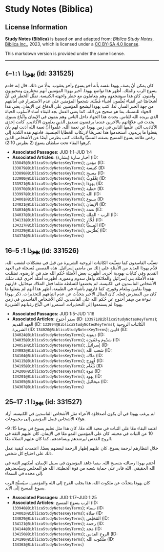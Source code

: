 # Study Notes (Biblica)

## License Information

**Study Notes (Biblica)** is based on and adapted from: _Biblica Study Notes_, [Biblica Inc.](https://www.biblica.com/), 2023, which is licensed under a [CC BY-SA 4.0 license](https://creativecommons.org/licenses/by-sa/4.0/legalcode.en).

This markdown version is provided under the same license.



--------------------------------

## يهوذا ١:١–٤ (id: 331525)

كان يمكن أنْ يصف يهوذا نفسه بأنه أخو يسوع وأخو يعقوب. بدلًا من ذلك، قال إنه خادم يسوع الرب والملك. أظهر هذا تواضع يهوذا. أخبر يهوذا المؤمنين أنهم مختارون ومحبوبون وآمنون. كان هذا سيشجعهم وهم يتعاملون مع خطر واجهته الكنيسة. تمثَّل الخطر في أنَّ أشخاصًا غير أتقياء يُعلِّمون أشياء مُضِّلة. شجعوا المؤمنين على عدم الاستمرار في أمانتهم من جهة الخبر السار. لذا، كتب يهوذا ليشجع المؤمنين على الدفاع عن الإيمان. يعني هذا الجهاد للتمسك بما هو صحيح عن الله، كما يعني العمل بجد للبقاء أمناء لأسلوب الحياة الذي يريده الله للناس. يحدث هذا الجهاد داخل الناس وهم ينمون في الإيمان واتِّباع يسوع. يحدث في علاقاتهم بالآخرين عندما يرفضون تصديق الذين يعلمون الأكاذيب. كانت إحدى الأكاذيب التي علَّمها الناس في زمن يهوذا عن نعمة الله. علَّموا أنَّ نعمة الله أذنت لهم بأن يفعلوا ما يريدون. استخدموا هذا تصريحًا لارتكاب الخطايا الجنسية. قادتهم هذه الكذبة إلى رفض طاعة يسوع المسيح بصفته المسيَّا والملك. كتب بطرس أيضًا عن الأشخاص الذين كرهوا البقاء تحت سلطان يسوع (2 بطرس 2:10\).

* **Associated Passages:** JUD 1:1–JUD 1:4
* **Associated Articles:** أخبار سارة (بشارة) (ID: `133845@BiblicaStudyNotesKeyTerms`); مؤمن (ID: `133879@BiblicaStudyNotesKeyTerms`); كنيسة (ID: `133898@BiblicaStudyNotesKeyTerms`); مسيح (ID: `133900@BiblicaStudyNotesKeyTerms`); يَعْقُوبُ (ID: `133921@BiblicaStudyNotesKeyTerms`); يهوذا (ID: `133970@BiblicaStudyNotesKeyTerms`); خطية (ID: `133997@BiblicaStudyNotesKeyTerms`); الله (ID: `134001@BiblicaStudyNotesKeyTerms`); يسوع (ID: `134021@BiblicaStudyNotesKeyTerms`); الإيمان (ID: `134034@BiblicaStudyNotesKeyTerms`); نعمة (ID: `134037@BiblicaStudyNotesKeyTerms`); الرب - الملك (ID: `134131@BiblicaStudyNotesKeyTerms`); فُجَّارِ (ID: `134327@BiblicaStudyNotesKeyTerms`); المسيّا (ID: `134329@BiblicaStudyNotesKeyTerms`); بُطْرُس (ID: `134374@BiblicaStudyNotesKeyTerms`)

## يهوذا 1: 5–16 (id: 331526)

تسبَّب الفاسدون كما تسبَّبت الكائنات الروحية الشريرة من قبل في مشكلات لشعب الله. قدَّم يهوذا العديد من الأمثلة على ذلك من ماضي إسرائيل. هذه القصص مُسجلة في العهد القديم وفي كتابات يهودية أخرى. أظهرت بعض الأمثلة حُكم الله ضد مَن عارضوه. تضمَّنت هذه الأمثلة بني إسرائيل والملائكة وأهل سدوم وعموره. أظهرت أمثلة أخرى كيف سَلَك الأشخاص الفاسدون في الكنيسة. لم يخضعوا للسلطة مثلما فعل الملاك ميخائيل. قارنهم يهوذا بقايين وبلعام وقورح، كما قارنهم بأشياء في الطبيعة. أظهر هذا أنهم لم يفعلوا ما كان من المفترض فعله. كان المثال الأخير يتحدَّث عن عدم انتباههم للتحذيرات. ذكر يهوذا نبوءة من سِفر أخنوخ عن حُكم الله على الفاسدين. لكن الأشخاص الفاسدين في زمن يهوذا لم يستمعوا إلى التحذيرات. استمروا في اتِّباع رغباتهم الشريرة.

* **Associated Passages:** JUD 1:5–JUD 1:16
* **Associated Articles:** سفر أخنوخ (ID: `133971@BiblicaStudyNotesKeyTerms`); العهد القديم (ID: `133994@BiblicaStudyNotesKeyTerms`); الكائنات الروحية الشريرة (ID: `134020@BiblicaStudyNotesKeyTerms`); قايين (ID: `134024@BiblicaStudyNotesKeyTerms`); دينونة (ID: `134035@BiblicaStudyNotesKeyTerms`); سَدُومَ وعَمُورَة (ID: `134051@BiblicaStudyNotesKeyTerms`); إسرائيل (ID: `134082@BiblicaStudyNotesKeyTerms`); شعب الله (ID: `134104@BiblicaStudyNotesKeyTerms`); ملاك (ID: `134115@BiblicaStudyNotesKeyTerms`); قُورَح (ID: `134195@BiblicaStudyNotesKeyTerms`); بَلْعَام (ID: `134200@BiblicaStudyNotesKeyTerms`); نبوة (ID: `134201@BiblicaStudyNotesKeyTerms`); يهود (ID: `134305@BiblicaStudyNotesKeyTerms`); ميخائيل (ID: `134367@BiblicaStudyNotesKeyTerms`)

## يهوذا 1: 17–25 (id: 331527)

لم يرغب يهوذا في أن يكون أصدقاؤه الأعزاء مثل الأشخاص الفاسدين في الكنيسة. أراد هؤلاء الأشخاص فصل المؤمنين إلى مجموعات. 

اعتمد البقاء معًا على الثبات في محبة الله معًا. كان هذا مثل تعليم يسوع في يوحنا 15: 9–10 عن الثبات في محبته. كان على المؤمنين النمو معًا في الإيمان. كان عليهم الثقة في الروح القدس ليرشدهم ويساعدهم، كما كان عليهم الصلاة معًا. 

خلال انتظارهم لرحمة يسوع، كان عليهم إظهار الرحمة لبعضهم بعضًا. اعتمدت كيفية عمل ذلك على احتياج كل شخص. 

أختتم يهوذا رسالته بتسبيح الله. بينما جاهد المؤمنون في سبيل الإيمان، أمكنهم الثقة في الله الحقيقي. الله قادر على حماية شعبه من قوة الخطيئة. الله هو المخلص وسيُحضرهم إلى مجده في السماء.

كان يهوذا يتحدَّث عن ملكوت الله. هذا يجلب الفرح إلى الله والمؤمنين. سيُسبَّح الرب يسوع المسيح إلى الأبد.

* **Associated Passages:** JUD 1:17–JUD 1:25
* **Associated Articles:** الرب يسوع المسيح (ID: `133948@BiblicaStudyNotesKeyTerms`); سماء (ID: `134003@BiblicaStudyNotesKeyTerms`); صلاة (ID: `134029@BiblicaStudyNotesKeyTerms`); المُخَلِص (ID: `134121@BiblicaStudyNotesKeyTerms`); رحمة (ID: `134144@BiblicaStudyNotesKeyTerms`); مجد (ID: `134150@BiblicaStudyNotesKeyTerms`); الروح القدس (ID: `134190@BiblicaStudyNotesKeyTerms`); ملكوت الله (ID: `134363@BiblicaStudyNotesKeyTerms`)

